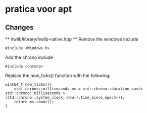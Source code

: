 # pratica voor apt

## Changes
** hwlib/library/hwlib-native.hpp **
Remove the windows include
```
#include <Windows.h>
```
Add the chrono include
```
#include <chrono>
```

Replace the now_ticks() function with the following:
```
uint64_t now_ticks(){
    std::chrono::milliseconds ms = std::chrono::duration_cast< std::chrono::milliseconds >(std::chrono::system_clock::now().time_since_epoch());
    return ms.count();
}
```